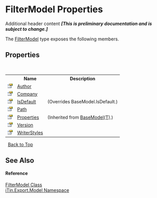 # FilterModel Properties
Additional header content _**\[This is preliminary documentation and is subject to change.\]**_

The <a href="460f2fbb-d726-7f59-f472-fead753fa197">FilterModel</a> type exposes the following members.


## Properties
&nbsp;<table><tr><th></th><th>Name</th><th>Description</th></tr><tr><td>![Public property](media/pubproperty.gif "Public property")</td><td><a href="3a5039fa-9742-bec0-9342-5875d914b18a">Author</a></td><td /></tr><tr><td>![Public property](media/pubproperty.gif "Public property")</td><td><a href="77682be2-afc8-920b-f117-c3b96c319112">Company</a></td><td /></tr><tr><td>![Public property](media/pubproperty.gif "Public property")</td><td><a href="c4d50cae-5537-e7b2-7c3f-9ba5e43fdd18">IsDefault</a></td><td> (Overrides BaseModel.IsDefault.)</td></tr><tr><td>![Public property](media/pubproperty.gif "Public property")</td><td><a href="4032b3fb-0001-b928-8905-3e848cf0013f">Path</a></td><td /></tr><tr><td>![Public property](media/pubproperty.gif "Public property")</td><td><a href="7e88785e-5670-4515-defa-d3f60ae16111">Properties</a></td><td> (Inherited from <a href="6632f561-4175-f1f2-939c-ac8b10159529">BaseModel(T)</a>.)</td></tr><tr><td>![Public property](media/pubproperty.gif "Public property")</td><td><a href="c1bafb01-82a6-e07a-1250-968d29aba4ef">Version</a></td><td /></tr><tr><td>![Public property](media/pubproperty.gif "Public property")</td><td><a href="5c66f69c-c91e-ea69-c429-8d85fb991435">WriterStyles</a></td><td /></tr></table>&nbsp;
<a href="#filtermodel-properties">Back to Top</a>

## See Also


#### Reference
<a href="460f2fbb-d726-7f59-f472-fead753fa197">FilterModel Class</a><br /><a href="ef57ffcc-e95e-b212-5a46-9aa6f5a3511f">iTin.Export.Model Namespace</a><br />